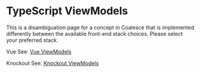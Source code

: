 
# TypeScript ViewModels

This is a disambiguation page for a concept in Coalesce that is implemented differently between the available front-end stack choices. Please select your preferred stack.

Vue
    See: [Vue ViewModels](/stacks/vue/layers/viewmodels.md) 

Knockout
    See: [Knockout ViewModels](/stacks/ko/client/view-model.md) 
